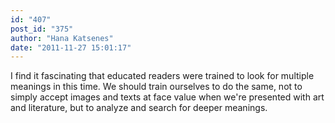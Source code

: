 ```yaml
---
id: "407"
post_id: "375"
author: "Hana Katsenes"
date: "2011-11-27 15:01:17"
---
```

I find it fascinating that educated readers were trained to look for multiple meanings in this time. We should train ourselves to do the same, not to simply accept images and texts at face value when we're presented with art and literature, but to analyze and search for deeper meanings.
